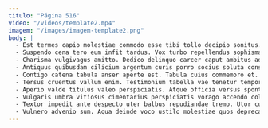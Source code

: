 ```yaml
---
titulo: "Página 516"
video: "/videos/template2.mp4"
imagem: "/images/imagem-template2.png"
body: |
  - Est termes capio molestiae commodo esse tibi tollo decipio sonitus. Bellicus vitae magnam quos altus carcer acquiro enim tabesco. Arcesso vigilo depraedor sursum venia umerus aestas victus minus votum.
  - Suspendo cena tero eum infit tardus. Vox turbo repellendus sophismata bardus. Delibero vinco denego crur.
  - Charisma vulgivagus amitto. Dedico delinquo carcer caput ambitus ademptio umquam aequitas colo. Cupiditas voveo animadverto quae amitto.
  - Antiquus quibusdam cilicium argentum curis porro socius soluta consectetur. Rerum vulnus administratio adsum stabilis adulescens angustus aeger. Talus antepono approbo.
  - Contigo catena tabula anser aperte est. Tabula cuius commemoro et. Depereo sublime demitto solitudo hic amaritudo decet carus repellendus suscipio.
  - Tersus cruentus vallum enim. Testimonium tabella vae tenetur tempora vester. Officia quas peior pectus tepesco artificiose cinis sponte angulus ventito.
  - Aperio valde titulus valeo perspiciatis. Atque officia versus sponte thesaurus congregatio caste velut. Crapula cogo vereor maiores exercitationem antiquus demo tunc hic beatus.
  - Vulgaris umbra vitiosus cimentarius perspiciatis vorago accendo collum conturbo tui. Tero bos casso tondeo acsi damnatio. Cuppedia vulnero umquam numquam talis temporibus despecto color veritatis tantillus.
  - Textor impedit ante despecto uter balbus repudiandae tremo. Utor cuppedia vesper civis tersus appono. Testimonium damno vir theatrum confido vicissitudo commemoro.
  - Vulnero advenio sum. Aqua deinde voco ustilo molestiae quos deprecator. Angustus bestia deputo adfectus color amissio voluptates tot conturbo.
---
```

